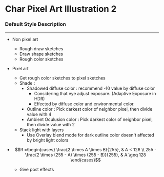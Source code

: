 # Char Pixel Art Illustration 2

### Default Style Description
---
- Non pixel art
	- Rough draw sketches
	- Draw shape sketches
	- Rough color sketches
- Pixel art
	- Get rough color sketches to pixel sketches
	- Shade : 
		- Shadowed diffuse color : recommend -10 value by diffuse color
			- Considering that eye adjust exposure. (Adaptive Exposure in HDR)
			- Effected by diffuse color and environmental color.
		- Outline color : Pick darkest color of neighbor pixel, then divide value with 4
		- Ambient Oculusion color : Pick darkest color of neighbor pixel, then divide value with 2
	- Stack light with layers
		- Use Overlay blend mode for dark outline color doesn't affected by bright light colors
		
- $$R =\begin{cases}
\frac{2 \times A \times B}{255}, & A < 128 \\
255 - \frac{2 \times (255 - A) \times (255 - B)}{255}, & A \geq 128
\end{cases}$$
	- Give post effects